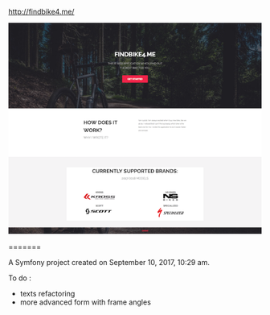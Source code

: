 http://findbike4.me/


![alt text](https://github.com/KuNman/FB4.me/blob/master/screencapture-findbike4-me-1506639154759.png)

=======

A Symfony project created on September 10, 2017, 10:29 am.

To do :
- texts refactoring
- more advanced form with frame angles
